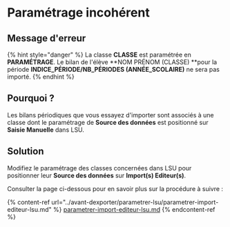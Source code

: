 # Paramétrage incohérent

## Message d'erreur

{% hint style="danger" %}
La classe **CLASSE** est paramétrée en **PARAMÉTRAGE**. Le bilan de l'élève **NOM PRÉNOM (CLASSE) **pour la période **INDICE_PÉRIODE/NB_PÉRIODES (ANNÉE_SCOLAIRE)** ne sera pas importé.
{% endhint %}

## Pourquoi ?

Les bilans périodiques que vous essayez d'importer sont associés à une classe dont le paramétrage de **Source des données** est positionné sur **Saisie Manuelle** dans LSU.

## Solution

Modifiez le paramétrage des classes concernées dans LSU pour positionner leur **Source des données** sur **Import(s) Editeur(s)**.

Consulter la page ci-dessous pour en savoir plus sur la procédure à suivre :

{% content-ref url="../avant-dexporter/parametrer-lsu/parametrer-import-editeur-lsu.md" %}
[parametrer-import-editeur-lsu.md](../avant-dexporter/parametrer-lsu/parametrer-import-editeur-lsu.md)
{% endcontent-ref %}
